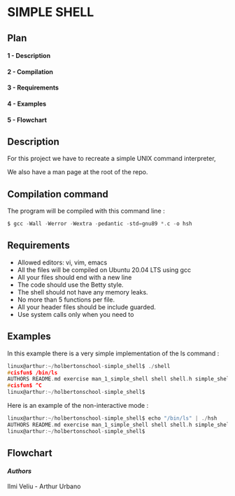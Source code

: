 # SIMPLE SHELL
## Plan
#### 1 - Description
#### 2 - Compilation
#### 3 - Requirements
#### 4 - Examples
#### 5 - Flowchart

## **Description**
For this project we have to recreate a simple UNIX command interpreter,

We also have a man page at the root of the repo.
## **Compilation command**
The program will be compiled with this command line :
```c
$ gcc -Wall -Werror -Wextra -pedantic -std=gnu89 *.c -o hsh
```
## **Requirements**
* Allowed editors: vi, vim, emacs
* All the files will be compiled on Ubuntu 20.04 LTS using gcc
* All your files should end with a new line
* The code should use the Betty style.
* The shell should not have any memory leaks.
* No more than 5 functions per file.
* All your header files should be include guarded.
* Use system calls only when you need to

## **Examples**

In this example there is a very simple implementation of the ls command :

```c
linux@arthur:~/holbertonschool-simple_shell$ ./shell
#cisfun$ /bin/ls
AUTHORS README.md exercise man_1_simple_shell shell shell.h simple_shell_01.c
#cisfun$ ^C
linux@arthur:~/holbertonschool-simple_shell$
```
Here is an example of the non-interactive mode :

```c
linux@arthur:~/holbertonschool-simple_shell$ echo "/bin/ls" | ./hsh
AUTHORS README.md exercise man_1_simple_shell shell shell.h simple_shell_01.c
linux@arthur:~/holbertonschool-simple_shell$
```

## **Flowchart**

#### *Authors*
Ilmi Veliu - Arthur Urbano
